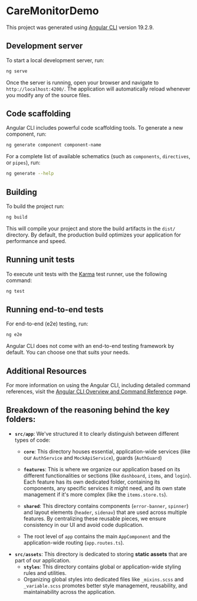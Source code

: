# CareMonitorDemo

This project was generated using [Angular CLI](https://github.com/angular/angular-cli) version 19.2.9.

## Development server

To start a local development server, run:

```bash
ng serve
```

Once the server is running, open your browser and navigate to `http://localhost:4200/`. The application will automatically reload whenever you modify any of the source files.

## Code scaffolding

Angular CLI includes powerful code scaffolding tools. To generate a new component, run:

```bash
ng generate component component-name
```

For a complete list of available schematics (such as `components`, `directives`, or `pipes`), run:

```bash
ng generate --help
```

## Building

To build the project run:

```bash
ng build
```

This will compile your project and store the build artifacts in the `dist/` directory. By default, the production build optimizes your application for performance and speed.

## Running unit tests

To execute unit tests with the [Karma](https://karma-runner.github.io) test runner, use the following command:

```bash
ng test
```

## Running end-to-end tests

For end-to-end (e2e) testing, run:

```bash
ng e2e
```

Angular CLI does not come with an end-to-end testing framework by default. You can choose one that suits your needs.

## Additional Resources

For more information on using the Angular CLI, including detailed command references, visit the [Angular CLI Overview and Command Reference](https://angular.dev/tools/cli) page.

## Breakdown of the reasoning behind the key folders:
- **`src/app`**: We've structured it to clearly distinguish between different types of code:
    - **`core`**: This directory houses essential, application-wide services (like our `AuthService` and `MockApiService`), guards (`AuthGuard`)
    
    - **`features`**: This is where we organize our application based on its different functionalities or sections (like `dashboard`, `items`, and `login`). Each feature has its own dedicated folder, containing its components, any specific services it might need, and its own state management if it's more complex (like the `items.store.ts`).
    
    - **`shared`**: This directory contains components (`error-banner`, `spinner`) and layout elements (`header`, `sidenav`) that are used across multiple features. 
    By centralizing these reusable pieces, we ensure consistency in our UI and avoid code duplication.
    
    - The root level of `app` contains the main `AppComponent` and the application-wide routing (`app.routes.ts`).
- **`src/assets`**: This directory is dedicated to storing **static assets** that are part of our application.
    - **`styles`**: This directory contains global or application-wide styling rules and utilities.
    - Organizing global styles into dedicated files like `_mixins.scss` and `_variable.scss` promotes better style management, reusability, and maintainability across the application.
